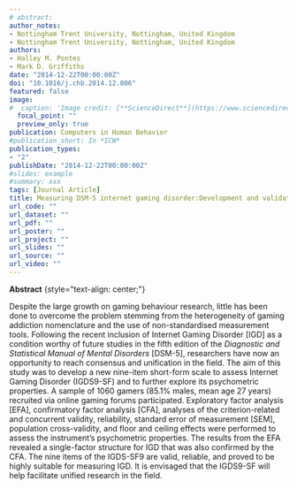 ```yaml
---
# abstract: 
author_notes:
- Nottingham Trent University, Nottingham, United Kingdom
- Nottingham Trent University, Nottingham, United Kingdom
authors:
- Halley M. Pontes
- Mark D. Griffiths
date: "2014-12-22T00:00:00Z"
doi: "10.1016/j.chb.2014.12.006"
featured: false
image:
#  caption: 'Image credit: [**ScienceDirect**](https://www.sciencedirect.com/journal/computers-in-human-behavior/vol/45/suppl/C)'
  focal_point: ""
  preview_only: true
publication: Computers in Human Behavior
#publication_short: In *ICW*
publication_types:
- "2"
publishDate: "2014-12-22T00:00:00Z"
#slides: example
#summary: xxx
tags: [Journal Article]
title: Measuring DSM-5 internet gaming disorder:Development and validation of a short psychometric scale
url_code: ""
url_dataset: ""
url_pdf: ""
url_poster: ""
url_project: ""
url_slides: ""
url_source: ""
url_video: ""
---
```

**Abstract**
{style="text-align: center;"}

Despite the large growth on gaming behaviour research, little has been done to overcome the problem stemming from the heterogeneity of gaming addiction nomenclature and the use of non-standardised measurement tools. Following the recent inclusion of Internet Gaming Disorder [IGD] as a condition worthy of future studies in the fifth edition of the _Diagnostic and Statistical Manual of Mental Disorders_ [DSM-5], researchers have now an opportunity to reach consensus and unification in the field. The aim of this study was to develop a new nine-item short-form scale to assess Internet Gaming Disorder (IGDS9-SF) and to further explore its psychometric properties. A sample of 1060 gamers (85.1% males, mean age 27 years) recruited via online gaming forums participated. Exploratory factor analysis [EFA], confirmatory factor analysis [CFA], analyses of the criterion-related and concurrent validity, reliability, standard error of measurement [SEM], population cross-validity, and floor and ceiling effects were performed to assess the instrument’s psychometric properties. The results from the EFA revealed a single-factor structure for IGD that was also confirmed by the CFA. The nine items of the IGDS-SF9 are valid, reliable, and proved to be highly suitable for measuring IGD. It is envisaged that the IGDS9-SF will help facilitate unified research in the field.